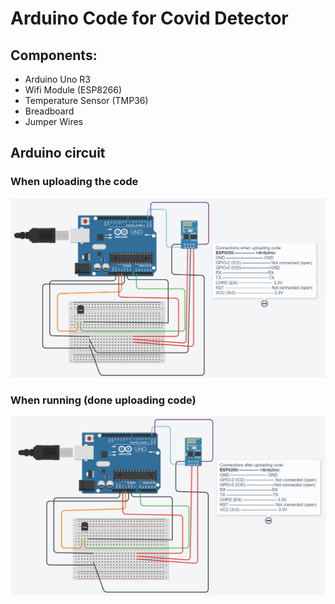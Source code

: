 # Arduino Code for Covid Detector

## Components:

- Arduino Uno R3
- Wifi Module (ESP8266)
- Temperature Sensor (TMP36)
- Breadboard
- Jumper Wires

## Arduino circuit

### When uploading the code

![ac1](img/1.png)

### When running (done uploading code)

![ac1](img/2.png)
